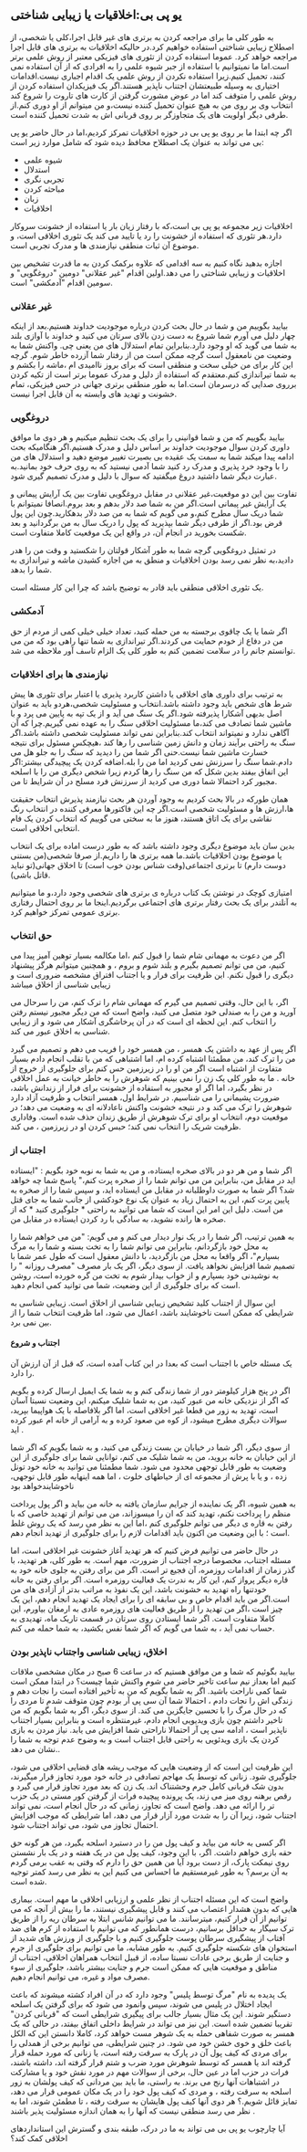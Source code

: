 ## یو پی بی:اخلاقیات یا زیبایی شناختی

به طور کلی ما برای مراجعه کردن به برتری های غیر قابل اجرا،کلی یا شخصی، از اصطلاح زیبایی شناختی استفاده خواهیم کرد.در حالیکه اخلاقیات به برتری های قابل اجرا مراجعه خواهد کرد. عموما استفاده کردن از تئوری های فیزیکی معتبر از روش علمی برتر است.اما ما نمیتوانیم با استفاده از جبر شیوه علمی را به افرادی که از آن استفاده نمی کنند، تحمیل کنیم.زیرا استفاده نکردن از روش علمی یک اقدام اجباری نیست.اقدامات اختیاری به وسیله طبیعتشان اجتناب ناپذیر هستند.اگر یک فیزیکدان استفاده کردن از روش علمی را متوقف کند اما در عوض مشورت گرفتن از کارت های تاروت را شروع کند انتخاب وی بر روی من به هیچ عنوان تحمیل کننده نیست،و من میتوانم از او دوری کنم.از طرفی دیگر اولویت های یک متجاوزگر بر روی قربانی اش به شدت تحمیل کننده است.

اگر چه ابتدا ما بر روی یو پی بی در حوزه اخلاقیات تمرکز کردیم،اما در حال حاضر یو پی بی  می تواند به عنوان یک اصطلاح محافظ دیده شود که شامل موارد زیر است:

- شیوه علمی
- استدلال
- تجربی نگری
- مباحثه کردن
- زبان
- اخلاقیات

اخلاقیات زیر مجموعه یو پی بی است،که با رفتار زیان بار یا استفاده از خشونت سروکار دارد.هر تئوری که استفاده از خشونت را رد یا تایید می کند یک تئوری اخلاقی است، و موضوع آن ثبات منطقی نیازمندی ها و مدرک تجربی است.

اجازه بدهید نگاه کنیم به سه اقدامی که علاوه برکمک کردن به ما قدرت تشخیص بین اخلاقیات و زیبایی شناختی را می دهد.اولین اقدام "غیر عقلانی" دومین "دروغگویی" و سومین اقدام "آدمکشی" است.

### غیر عقلانی

بیایید بگوییم من و شما در حال بحث کردن درباره موجودیت خداوند هستیم.بعد از اینکه چهار دلیل  می آورم شما شروع به دست زدن بالای سرتان  می کنید و خداوند با آوازی بلند به شما می گوید که او وجود دارد.بنابراین تمام استدلال های من یعنی چی. واکنش شما به وضعیت  من نامعقول است گرچه ممکن است من از رفتار شما آزرده خاطر شوم. گرچه این کار برای من خیلی سخت و منطقی است که برای بروز ناامیدی ام ،ماشه را بکشم و به شما تیراندازی کنم.معتقدم که استفاده از دلیل و مدرک عموما برتر است از تکیه کردن برروی صدایی که درسرمان است.اما به طور منطقی برتری جهانی در حس فیزیکی، تمام خشونت و تهدید های وابسته به آن قابل اجرا نیست.

### دروغگویی

بیایید بگوییم که من و شما قوانینی را برای یک بحث تنظیم میکنیم و هر دوی ما موافق داوری کردن سوال موجودیت خداوند بر اساس دلیل و مدرک هستیم.اگر هنگامیکه بحث ادامه پیدا میکند شما به سمت یک عقیده بی بصیرت تغییر موضع دهید و استدلال های من را با وجود خرد پذیری و مدرک رد کنید شما آدمی نیستید که به روی حرف خود بمانید.به عبارت دیگر شما داشتید دروغ میگفتید که سوال با دلیل و مدرک تصمیم گیری شود.

تفاوت بین این دو موقعیت،غیر عقلانی در مقابل دروغگویی تفاوت بین یک آرایش پیمانی و یک آرایش غیر پیمانی است.اگر من به شما صد دلار بدهم و بعد بروم.انصافا نمیتوانم با شما دریک سال مطرح کنم،و می گویم که شما به من صد دلار بدهکارید.چون این پول قرض بود.اگر از طرفی دیگر شما بپذیرید که پول را دریک سال به من برگردانید و بعد شکست بخورید در انجام آن، در واقع این یک موقعیت کاملا متفاوت است.

در تمثیل دروغگویی گرچه شما به طور آشکار قولتان را شکستید و وقت من را هدر دادید،به نظر نمی رسد بودن اخلاقیات و منطق به من اجازه کشیدن ماشه و تیراندازی به شما را بدهد.

یک تئوری اخلاقی منطقی باید قادر به توضیح باشد که چرا این کار مسئله است.

### آدمکشی

اگر شما یا یک چاقوی برجسته به من حمله کنید، تعداد خیلی خیلی کمی از مردم از حق من در دفاع از خودم حمایت می کردند.اگر تیراندازی به شما تنها راهی بود که من می توانستم جانم را در سلامت تضمین کنم به طور کلی یک الزام تاسف آور ملاحظه می شد.

### نیازمندی ها برای اخلاقیات

به ترتیب برای داوری های اخلاقی یا داشتن کاربرد پذیری یا اعتبار برای تئوری ها پیش شرط های شخص باید وجود داشته باشد.انتخاب و مسئولیت شخصی،هردو باید به عنوان اصل بدیهی آشکارا پذیرفته شود.اگر یک سنگ می آید و از یک تپه به پایین می پرد و با ماشین شما تصادف می کند،ما مسئولیت اخلاقی سنگ را به عهده نمی گیریم.چرا که آن آگاهی ندارد و نمیتواند انتخاب کند.بنابراین نمی تواند مسئولیت شخصی داشته باشد.اگر سنگ به راحتی برآیند زمان و دانش زمین شناسی را رها کند ،هیچکس مسئول برای نتیجه خسارت ماشین شما نیست.حنی اگر شما من را دیدید که سنگ را به جلو هل می دادم.شما سنگ را سرزنش نمی کردید اما من را بله.اضافه کردن یک پیچیدگی بیشتر:اگر این اتفاق بیفتد بدین شکل که من سنگ را رها کردم زیرا شخص دیگری من را با اسلحه مجبور کرد احتمالا شما دوری می کردید از سرزنش فرد مسلح در آن شرایط تا من.

همان طورکه در بالا بحث کردیم به وجود آوردن هر بحث نیازمند پذیرش انتخاب حقیقت ها،ارزش ها و مسئولیت شخصی است.اگر چه این فاکتورها معرفی کننده در انتخاب رنگ نقاشی  برای یک اتاق هستند، هنوز ما به سختی می گوییم که انتخاب کردن یک فام انتخابی اخلاقی است.

بدین سان باید موضوع دیگری وجود داشته باشد که به طور درست اماده برای یک انتخاب یا موضوع بودن اخلاقیات باشد.ما همه برتری ها را داریم.از صرفا شخصی(من بستنی دوست دارم) تا برتری اجتماعی(وقت شناس بودن خوب است) تا اخلاق جهانی(تو نباید قاتل باشی).

امتیازی کوچک در نوشتن یک کتاب درباره ی برتری های شخصی وجود دارد،و ما میتوانیم  به آنلندر برای یک بحث  رفتار برتری های اجتماعی برگردیم.اینجا ما بر روی احتمال رفتاری برتری عمومی تمرکز خواهیم کرد.

### حق انتخاب

اگر من دعوت به مهمانی شام شما را قبول کنم ،اما مکالمه بسیار توهین آمیز پیدا می کنیم، من می توانم تصمیم بگیرم و بلند شوم و بروم ، و همچنین میتوانم هرگز پیشنهاد دیگری را قبول نکنم. این ظرفیت برای فرار و یا اجتناب افتراق مشخصه ضروری است و زیبایی شناسی از اخلاق میباشد

اگر، با این حال، وقتی تصمیم می گیرم که مهمانی شام را ترک کنم، من را سرحال می آورید و من را به صندلی خود متصل
می کنید، واضح است که من دیگر مجبور نیستم رفتن را انتخاب کنم. این لحظه ای است که در آن پرخاشگری آشکار می شود
و از زیبایی شناسی به اخلاق عبور می کند.

اگر پس از عهد به داشتن یک همسر ، من همسر خود را فریب می دهم و تصمیم می گیرد من را ترک کند، من مطمئنا
اشتباه کرده ام، اما اشتباهی که من با تقلب انجام دادم بسیار متفاوت از اشتباه است اگر من او را در زیرزمین حس کنم
برای جلوگیری از خروج از خانه . ما به طور کلی یک زن را نمی بینیم که شوهرش را به خاطر خیانت به عمل اخلاقی
در نظر بگیرد، اما اگر او مجبور به استفاده از خشونت برای فرار از زندانش باشد، ضرورت پشیمانی را می شناسیم. در
شرایط اول، همسر انتخاب و ظرفیت آزاد دارد شوهرش را ترک می کند و در نتیجه خشونت واکنش ناعادلانه ای به
وضعیت می دهد؛ در موقعیت دوم، انتخاب او برای ترک شوهرش از طریق زندان حذف شده است. وفاداری ظرفیت
شریک را انتخاب نمی کند؛ حبس کردن او در زیرزمین ، می کند.

### اجتناب از

اگر شما و من هر دو در بالای صخره ایستاده، و من به شما به نوبه خود بگویم : "ایستاده اید در مقابل من، بنابراین من
می توانم شما را از صخره پرت کنم،" پاسخ شما چه خواهد شد؟ اگر شما به صورت داوطلبانه در مقابل من ایستاده اید، و
سپس شما را از صخره به پایین پرت کنم، این به احتمال زیاد به عنوان یک نوع خودکشی از جانب شما به جای قتل من
است. دلیل این امر این است که شما می توانید به راحتی * جلوگیری کنید * که از صخره ها رانده نشوید، به سادگی با رد
کردن ایستاده در مقابل من.

به همین ترتیب، اگر شما را در یک نوار دیدار می کنم و می گویم: "من می خواهم شما را به محل خود بازگردانم،
بنابراین می توانم شما را به تخت بسته و شما را به مرگ بسپارم"، اگر واقعا به محل من بازگردید، با دانش معقول است
که طول عمر شما با تصمیم شما افزایش نخواهد یافت. از سوی دیگر، اگر یک بار مصرف "مصرف روزانه " را به
نوشیدنی خود بسپارم و از خواب بیدار شوم به تخت من گره خورده است، روشن است که برای جلوگیری از این
وضعیت، شما می توانید کمی انجام دهید.

این سوال از اجتناب کلید تشخیص زیبایی شناسی از اخلاق است. زیبایی شناسی به شرایطی که ممکن است ناخوشایند
باشد، اعمال می شود، اما ظرفیت انتخاب شما را از بین نمی برد.

#### اجتناب و شروع

یک مسئله خاص با اجتناب است که بعدا در این کتاب آمده است، که قبل از آن ارزش آن را دارد.

اگر در پنج هزار کیلومتر دور از شما زندگی کنم و به شما یک ایمیل ارسال کرده و بگویم که اگر از نزدیکی خانه من عبور کنید، من به شما شلیک میکنم، این وضعیت نسبتا آسان است، تهدید به زور من قطعا غیر اخلاقی است، اما اگر بلافاصله با یک هواپیما بپرید، سوالات دیگری مطرح میشود، از کوه من صعود کرده و به آرامی از خانه ام عبور کرده اید .

از سوی دیگر، اگر شما در خیابان بن بست زندگی می کنید، و به شما بگویم که اگر شما از این خیابان به خانه بروید، من به شما شلیک می کنم، توانایی شما برای جلوگیری از این وضعیت به طور قابل توجهی محدود می شود. شما مطمئنا می توانید به خانه خود تونل زده ، و یا با پرش از مجموعه ای از حیاطهای خلوت ، اما همه اینهابه طور قابل توجهی،  ناخوشایندخواهد بود

به همین شیوه، اگر یک نماینده از جرایم سازمان یافته به خانه من بیاید و اگر پول پرداخت منظم را پرداخت نکنم، تهدید کند که ان را میسوزاند، من می توانم از تهدید خاصی که با رفتن به قاره ی دیگر می توانم جلوگیری کنم ،اما این به نظر می رسد که یک روش غلط است ؛ با این وضعیت من اکنون باید اقدامات لازم را برای جلوگیری از تهدید انجام دهم.

در حال حاضر می توانیم فرض کنیم که هر  تهدید آغاز خشونت غیر اخلاقی است، اما مسئله اجتناب، مخصوصا درجه اجتناب از ضرورت، مهم است. به طور کلی، هر تهدید، با گذر زمان از اقدامات روزمره، آن فجیع تر است. اگر من برای رفتن به جلوی خانه خود به قاره دیگر پرواز کنم، این کار به ندرت یک فعالیت روزمره است. اگر برای رفتن به خانه خودتنها راه تهدید به خشونت باشد، این یک نفوذ به مراتب بدتر از آزادی های من است.اگر من باید اقدام خاص و بی سابقه ای را برای ایجاد یک تهدید انجام دهم، این یک چیز است ،اگر من تهدید را از طریق فعالیت های روزمره عادی به ارمغان بیاورم، این کاملا متفاوت است. اگر شما ایستادن روی سرتان در قسمت تاریک ماه، تهدیدی به حساب نمی آید ، به شما می گویم که اگر شما نفس بکشید، به شما حمله می کنم.

### اخلاق، زیبایی شناسی واجتناب ناپذیر بودن

بیایید بگوئیم که شما و من موافق هستیم که در ساعت 6 صبح در مکان مشخصی ملاقات کنیم اما بعداز نیم ساعت تاخیر حاضر می شوم واکنش شما چیست؟ در ابتدا ممکن است شما کمی ناراحت باشید. اگر به شما بگویم که من به تأخیر افتاده است را نجات دهم و زندگی اش را نجات دادم ، احتمالا شما آن سی پی آر بودم چون متوقف شدم تا مردی را که در حال مرگ را با تحسین جایگزین می کند. از سوی دیگر، اگر به شما بگویم که من تاخیر داشتم چون بازی ویدیویی انجام دادم، غیرمنتظره است و بنابراین بسیار اجتناب ناپذیر است ، ادامه سی پی آر  احتمالا ناراحتی شما افزایش می یابد. نیاز مردن به بازی کردن یک بازی ویدئویی به راحتی قابل اجتناب است و به وضوح عدم توجه به شما را نشان می دهد..

این ظرفیت این است که از وضعیت هایی که موجب ریشه های قضایی اخلاقی می شود، جلوگیری شود. زنانی که توسط یک مهاجم تصادفی در خانه خود مورد تجاوز قرار میگیرند، بدون شک قربانی کامل جرم وحشتناک اند. یک زن که بعد مورد تجاوز قرار می گیرد و رقص برهنه روی میز می زند، یک پرونده پیچیده فرات از گرفتن کور مستی در یک حزب تر را ارائه می دهد. واضح است که تجاوز، زمانی که در حال انجام است، نمی تواند اجتناب شود، زیرا آن را به شدت مورد آزار قرار می دهد، اما شرایطی که موجب افزایش احتمال تجاوز می شود، می تواند اجتناب شود.

اگر کسی به خانه من بیاید و کیف پول من را در دستبرد اسلحه بگیرد، من هر گونه حق حقه بازی خواهم داشت. اگر، با این وجود، کیف پول من در یک هفته و در یک بار نشستن روی نیمکت پارک، از دست برود آیا من همین حق را دارم که وقتی به عقب برمی گردم به آن برسم؟ به طور غیرمستقیم ما احساس می کنیم این به نظر می رسد کمتر توجیه شده است.

واضح است که این مسئله اجتناب از نظر علمی و ارزیابی اخلاقی ما مهم است. بیماری هایی که بدون هشدار اعتصاب می کنند و قابل پیشگیری نیستند، ما را بیش از آنچه که می توانیم از آن فرار کنیم، میترسانند. ما می توانیم شانس ابتلا به سرطان ریه را از طریق ترک سیگار به حداقل برسانیم، درست همانطور که می توانیم با استفاده از کرم های ضد آفتاب از پیشگیری سرطان پوست جلوگیری کنیم و با جلوگیری از ورزش های شدید از استخوان های شکسته جلوگیری کنیم. به طور مشابه، ما می توانیم برای جلوگیری از جرم و جنایت از طریق برخی عادات نسبتا ساده، از قبیل انتخاب همراهان اخلاقی، اجتناب از مناطق و موقعیت هایی که ممکن است جرم و جنایت بیشتر باشد، جلوگیری از سوء مصرف مواد و غیره، می توانیم انجام دهیم.

یک پدیده به نام "مرگ توسط پلیس" وجود دارد که در آن افراد کشته میشوند که باعث ایجاد اختلال در پلیس می شوند، سپس وانمود می شود که برای گرفتن یک اسلحه دستگیر شوند. این یک مثال بسیار جالب برای پیگیری شرایطی است که "قربانی کردن" تقریبا تضمین شده است. این نیز می تواند در شرایط داخلی اتفاق بیفتد، در حالی که یک همسر به صورت شفاهی حمله به یک شوهر مست خواهد کرد، کاملا دانستن این که الکل باعث خلق و خوی خشن خود می شود. در چنین شرایطی، می توانیم برخی از همدلی را برای مردی که کیف پول آن در پارک به سرقت رفته است، یا زنانی که مورد حمله قرار گرفته اند یا همسر که توسط شوهرش مورد ضرب و شتم قرار گرفته اند، داشته باشند، فرات  در حزب اما در عین حال، برخی از سوالات مهم در مورد نقش خود و یا مشارکت در اشتباهات آنها رنج می برند. به راستی، ما باید بین مردانی که کیف پولشان به زور اسلحه به سرقت رفته ، و مردی که کیف پول خود را در یک مکان عمومی قرار می دهد، تمایز قائل شویم.؟ هر دوی آنها کیف پول هایشان به سرقت رفته ، تا مطمئن شوند، اما به نظر می رسد منطقی نیست که آنها را به همان اندازه مسئولیت پذیر باشند .

آیا چارچوب یو پی بی می تواند به ما در درک، طبقه بندی و گسترش این استانداردهای اخلاقی کمک کند؟

[^9]: لطفا توجه داشته باشید که مثال های زیر اثبات نیستند، بلکه شرایطی هستند که یک نظریه معتبر اخلاقی باید  بتواند آن را دربرگیرد و توضیح دهد. ما به زودی به اثبات واقعی می رسیم.
